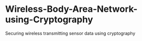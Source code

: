 # Wireless-Body-Area-Network-using-Cryptography
Securing wireless transmitting sensor data using cryptography
